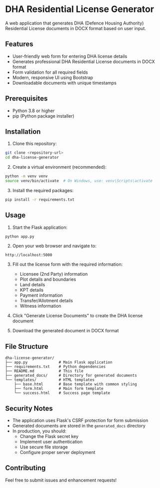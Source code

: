 # DHA Residential License Generator

A web application that generates DHA (Defence Housing Authority) Residential License documents in DOCX format based on user input.

## Features

- User-friendly web form for entering DHA license details
- Generates professional DHA Residential License documents in DOCX format
- Form validation for all required fields
- Modern, responsive UI using Bootstrap
- Downloadable documents with unique timestamps

## Prerequisites

- Python 3.8 or higher
- pip (Python package installer)

## Installation

1. Clone this repository:
```bash
git clone <repository-url>
cd dha-license-generator
```

2. Create a virtual environment (recommended):
```bash
python -m venv venv
source venv/bin/activate  # On Windows, use: venv\Scripts\activate
```

3. Install the required packages:
```bash
pip install -r requirements.txt
```

## Usage

1. Start the Flask application:
```bash
python app.py
```

2. Open your web browser and navigate to:
```
http://localhost:5000
```

3. Fill out the license form with the required information:
   - Licensee (2nd Party) information
   - Plot details and boundaries
   - Land details
   - KPT details
   - Payment information
   - Transfer/Allotment details
   - Witness information

4. Click "Generate License Documents" to create the DHA license document

5. Download the generated document in DOCX format

## File Structure

```
dha-license-generator/
├── app.py              # Main Flask application
├── requirements.txt    # Python dependencies
├── README.md           # This file
├── generated_docs/     # Directory for generated documents
└── templates/          # HTML templates
    ├── base.html       # Base template with common styling
    ├── form.html       # Main form template
    └── success.html    # Success page template
```

## Security Notes

- The application uses Flask's CSRF protection for form submission
- Generated documents are stored in the `generated_docs` directory
- In production, you should:
  - Change the Flask secret key
  - Implement user authentication
  - Use secure file storage
  - Configure proper server deployment

## Contributing

Feel free to submit issues and enhancement requests! 